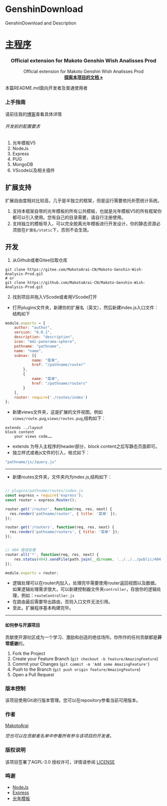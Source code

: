 

# GenshinDownload

GenshinDownload and Description

<p align="center">
  <a href="https://github.com/MakotoArai-CN/Makoto-Genshin-Wish-Analysis-Prod/">
<!--     <img src="images/logo.png" alt="Logo" width="80" height="80"> -->
    <H1>主程序</H1>
  </a>

  <h3 align="center">Official extension for Makoto Genshin Wish Analisses Prod</h3>
  <p align="center">
    Official extension for Makoto Genshin Wish Analisses Prod
    <br />
    <a href="https://blog.ciy.cool/archives/110/"><strong>探索本项目的文档 »</strong></a>
  </p>

</p>


 本篇README.md面向开发者及普通使用者
 
### 上手指南

请前往我的[博客](https://blog.ciy.cool)查看具体详情



###### 开发前的配置要求

1. 光年模板V5
2. NodeJs
3. Express
4. PUG
5. MongoDB
6. VScode以及相关插件


## 扩展支持

扩展自由度相对比较高，几乎是半独立的框架，但是运行需要依托祈愿统计系统。

1. 支持本框架自带的光年模板的所有公共模板，也就是光年模板V5的所有框架你都可以引入使用。您有自己的目录需要，请自行注册使用。
2. 支持独立的模板导入，可以完全脱离光年模板进行开发设计，你的静态资源必须放在`扩展名/static`下，否则不会生效。

## 开发

1. 从Github或者Gitee拉取仓库

```shell
git clone https://gitee.com/MakotoArai-CN/Makoto-Genshin-Wish-Analysis-Prod.git
# or
git clone https://github.com/MakotoArai-CN/Makoto-Genshin-Wish-Analysis-Prod.git
```

2. 找到项目并拖入VScode或者用VScode打开

- 打开plugins文件夹，新建你的扩展名（英文），然后新建index.js入口文件：结构如下

```js
module.exports = {
    author: "author",
    version: "0.0.1",
    description: "description",
    icon: "mdi-panorama-sphere",
    pathname: "pathname",
    name: "name",
    subnav: [{
            name: "菜单",
            href: "/pathname/router"
        },
        {
            name: "菜单",
            href: "/pathname/routers"
        }
    ],
    router: require('./routes/index')
};
```

- 新建views文件夹，这是扩展的文件视图，例如`views/route.pug`,`views/routes.pug`,结构如下：

```pug
extends ../layout
block content
    your views code……

```

 - extends 为导入主程序的header部分，block content之后写静态页面即可。
 - 独立样式或者js文件的引入，格式如下：

```js
"pathname/js/Jquery.js"
```

------

- 新建routes文件夹，文件夹内为index.js,结构如下：

```js

// plugins/pathname/routes/index.js
const express = require('express');
const router = express.Router();

router.get('/router', function(req, res, next) {
  res.render('pathname/router', { title: '菜单' });
});

router.get('/routers', function(req, res, next) {
  res.render('pathname/routers', { title: '菜单' });
});


// 404 错误处理
router.all('*', function(req, res, next) {   
    res.status(404).sendFile(path.join(__dirname, '../../../public/404.html'));
});

module.exports = router;
```

 - 逻辑处理可以在router内加入，处理完毕需要使用router返回视图以及数据。如果逻辑处理需求很大，可以新建控制器文件夹`controller`，存放你的逻辑处理，例如：`routeController.js`
 - 在路由最后需要导出路由，否则入口文件无法引用。
 - 至此，扩展程序基本构建完毕。

------



#### 如何参与开源项目

贡献使开源社区成为一个学习、激励和创造的绝佳场所。你所作的任何贡献都是**非常感谢**的。


1. Fork the Project
2. Create your Feature Branch (`git checkout -b feature/AmazingFeature`)
3. Commit your Changes (`git commit -m 'Add some AmazingFeature'`)
4. Push to the Branch (`git push origin feature/AmazingFeature`)
5. Open a Pull Request



### 版本控制

该项目使用Git进行版本管理。您可以在repository参看当前可用版本。

### 作者

[MakotoArai ](https://blog.ciy.cool) 

 *您也可以在贡献者名单中参看所有参与该项目的开发者。*

### 版权说明

该项目签署了AGPL-3.0 授权许可，详情请参阅 [LICENSE](https://github.com/MakotoArai-CN/GenshinDownload/blob/master/LICENSE)

### 鸣谢

- [NodeJs](https://nodejs.cn/)
- [Express](https://expressjs.com/)
- [光年模板](http://www.bixiaguangnian.com/)


